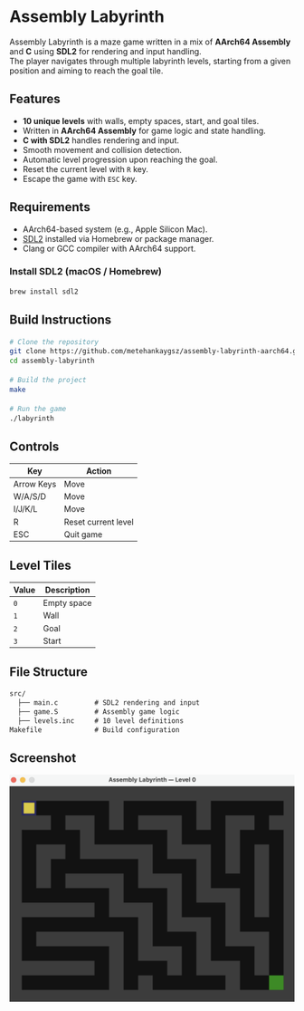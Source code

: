 # Assembly Labyrinth

Assembly Labyrinth is a maze game written in a mix of **AArch64 Assembly** and **C** using **SDL2** for rendering and input handling.  
The player navigates through multiple labyrinth levels, starting from a given position and aiming to reach the goal tile.

## Features

- **10 unique levels** with walls, empty spaces, start, and goal tiles.
- Written in **AArch64 Assembly** for game logic and state handling.
- **C with SDL2** handles rendering and input.
- Smooth movement and collision detection.
- Automatic level progression upon reaching the goal.
- Reset the current level with `R` key.
- Escape the game with `ESC` key.

## Requirements

- AArch64-based system (e.g., Apple Silicon Mac).
- [SDL2](https://libsdl.org/) installed via Homebrew or package manager.
- Clang or GCC compiler with AArch64 support.

### Install SDL2 (macOS / Homebrew)
```bash
brew install sdl2
```

## Build Instructions

```bash
# Clone the repository
git clone https://github.com/metehankaygsz/assembly-labyrinth-aarch64.git
cd assembly-labyrinth

# Build the project
make

# Run the game
./labyrinth
```

## Controls

| Key         | Action                |
|-------------|-----------------------|
| Arrow Keys  | Move                  |
| W/A/S/D     | Move                  |
| I/J/K/L     | Move                  |
| R           | Reset current level   |
| ESC         | Quit game             |

## Level Tiles

| Value | Description |
|-------|-------------|
| `0`   | Empty space |
| `1`   | Wall        |
| `2`   | Goal        |
| `3`   | Start       |

## File Structure

```
src/
  ├── main.c         # SDL2 rendering and input
  ├── game.S         # Assembly game logic
  ├── levels.inc     # 10 level definitions
Makefile             # Build configuration
```

## Screenshot

![Game Screenshot](screenshot.png)


